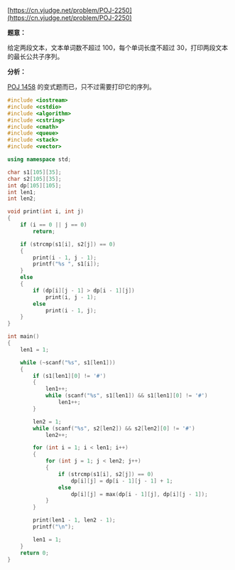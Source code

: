 [https://cn.vjudge.net/problem/POJ-2250](https://cn.vjudge.net/problem/POJ-2250)

**题意：**

给定两段文本，文本单词数不超过 100，每个单词长度不超过 30，打印两段文本的最长公共子序列。

**分析：**

[POJ 1458](https://github.com/61mon/Accepted/blob/master/02%20-%20%E7%AE%80%E5%8D%95dp/011%20-%20POJ%201458.md) 的变式题而已，只不过需要打印它的序列。

```c++
#include <iostream>
#include <cstdio>
#include <algorithm>
#include <cstring>
#include <cmath>
#include <queue>
#include <stack>
#include <vector>

using namespace std;

char s1[105][35];
char s2[105][35];
int dp[105][105];
int len1;
int len2;

void print(int i, int j)
{
    if (i == 0 || j == 0)
        return;

    if (strcmp(s1[i], s2[j]) == 0)
    {
        print(i - 1, j - 1);
        printf("%s ", s1[i]);
    }
    else
    {
        if (dp[i][j - 1] > dp[i - 1][j])
            print(i, j - 1);
        else
            print(i - 1, j);
    }
}

int main()
{
    len1 = 1;

    while (~scanf("%s", s1[len1]))
    {
        if (s1[len1][0] != '#')
        {
            len1++;
            while (scanf("%s", s1[len1]) && s1[len1][0] != '#')
                len1++;
        }

        len2 = 1;
        while (scanf("%s", s2[len2]) && s2[len2][0] != '#')
            len2++;

        for (int i = 1; i < len1; i++)
        {
            for (int j = 1; j < len2; j++)
            {
                if (strcmp(s1[i], s2[j]) == 0)
                    dp[i][j] = dp[i - 1][j - 1] + 1;
                else
                    dp[i][j] = max(dp[i - 1][j], dp[i][j - 1]);
            }
        }

        print(len1 - 1, len2 - 1);
        printf("\n");

        len1 = 1;
    }
    return 0;
}
```
